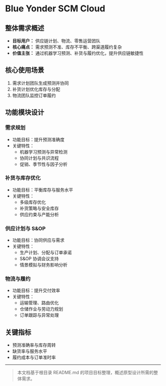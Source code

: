 # Blue Yonder SCM Cloud

## 整体需求概述

- **目标用户：** 供应链计划、物流、零售运营团队
- **核心痛点：** 需求预测不准、库存不平衡、跨渠道履约复杂
- **价值主张：** 通过机器学习预测、补货与履约优化，提升供应链敏捷性

## 核心使用场景

1. 需求计划团队生成预测并协同
2. 补货计划优化库存与分配
3. 物流团队监控订单履约

## 功能模块设计

### 需求规划

- 功能目标：提升预测准确度
- 关键特性：
  - 机器学习预测与异常检测
  - 协同计划与共识流程
  - 促销、季节性与因子分析

### 补货与库存优化

- 功能目标：平衡库存与服务水平
- 关键特性：
  - 多级库存优化
  - 补货策略与安全库存
  - 供应约束与产能分析

### 供应计划与 S&OP

- 功能目标：协同供应与需求
- 关键特性：
  - 生产计划、分配与订单承诺
  - S&OP 协调会议支持
  - 情景模拟与财务影响分析

### 物流与履约

- 功能目标：提升交付效率
- 关键特性：
  - 运输管理、路由优化
  - 仓储作业与劳动力规划
  - 订单跟踪与异常处理

## 关键指标

- 预测准确率与库存周转
- 缺货率与服务水平
- 履约成本与订单准时率

---

> 本文档基于根目录 README.md 的项目目标整理，概述原型设计所需的整体需求。